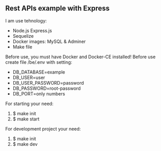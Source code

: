 ## Rest APIs example with Express

I am use tehnology:
  - Node.js Express.js
  - Sequelize
  - Docker images: MySQL & Adminer
  - Make file

Before use, you must have Docker and Docker-CE installed!
Before use create file /be/.env with setting:
- DB_DATABASE=example
- DB_USER=user
- DB_USER_PASSWORD=password
- DB_PASSWORD=root-password
- DB_PORT=only numbers

For starting your need:
  1) $ make init
  2) $ make start

For development project your need:
  1) $ make init
  2) $ make dev